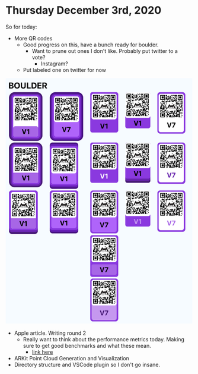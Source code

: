 # Thursday December 3rd, 2020

So for today:

* More QR codes
  * Good progress on this, have a bunch ready for boulder. 
    * Want to prune out ones I don't like. Probably put twitter to a vote?
      * Instagram?
  * Put labeled one on twitter for now

![qr codes](qr_codes.png)

* Apple article. Writing round 2
  * Really want to think about the performance metrics today. Making sure to get good benchmarks and what these mean.
    * [link here](apple_m1_2.html)
* ARKit Point Cloud Generation and Visualization
* Directory structure and VSCode plugin so I don't go insane.
